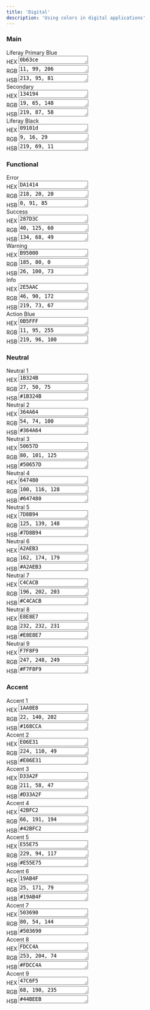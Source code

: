 ```yaml
---
title: 'Digital'
description: 'Using colors in digital applications'
---
```


### Main

<div class="row">
	<div class="col-md-4">
		<div class="card-type-asset color-card">
			<div class="card">
				<div class="aspect-ratio card-item-first" style="background-color: #0b63ce;">
				</div>
				<div class="card-body">
					<div class="card-row">
						<div class="autofit-col autofit-col-expand">
							<div class="card-title text-truncate" title="Color Name">Liferay Primary Blue</div>
							<div class="card-subtitle text-truncate" title="Value HEX"><span>HEX </span><textarea onClick="this.focus();this.select()" rows="1">0b63ce</textarea></div>
                            <div class="card-subtitle text-truncate" title="Value RGB"><span>RGB </span><textarea onClick="this.focus();this.select()" rows="1">11, 99, 206</textarea></div>
                            <div class="card-subtitle text-truncate" title="Value HSB"><span>HSB </span><textarea onClick="this.focus();this.select()" rows="1">213, 95, 81</textarea></div>
							<div class="card-detail">
							</div>
						</div>
					</div>
				</div>
			</div>
		</div>
	</div>
	<div class="col-md-4">
		<div class="card-type-asset color-card">
			<div class="card">
				<div class="aspect-ratio card-item-first" style="background-color: #204589;">
				</div>
				<div class="card-body">
					<div class="card-row">
						<div class="autofit-col autofit-col-expand">
							<div class="card-title text-truncate" title="Color Name">Secondary</div>
							<div class="card-subtitle text-truncate" title="Value HEX"><span>HEX </span><textarea onClick="this.focus();this.select()" rows="1">134194</textarea></div>
                            <div class="card-subtitle text-truncate" title="Value RGB"><span>RGB </span><textarea onClick="this.focus();this.select()" rows="1">19, 65, 148</textarea></div>
                            <div class="card-subtitle text-truncate" title="Value HSB"><span>HSB </span><textarea onClick="this.focus();this.select()" rows="1">219, 87, 58</textarea></div>
							<div class="card-detail">
							</div>
						</div>
					</div>
				</div>
			</div>
		</div>
	</div>
    <div class="col-md-4">
		<div class="card-type-asset color-card">
			<div class="card">
				<div class="aspect-ratio card-item-first" style="background-color: #09101d;">
				</div>
				<div class="card-body">
					<div class="card-row">
						<div class="autofit-col autofit-col-expand">
							<div class="card-title text-truncate" title="Color Name">Liferay Black</div>
							<div class="card-subtitle text-truncate" title="Value HEX"><span>HEX </span><textarea onClick="this.focus();this.select()" rows="1">09101d</textarea></div>
                            <div class="card-subtitle text-truncate" title="Value RGB"><span>RGB </span><textarea onClick="this.focus();this.select()" rows="1">9, 16, 29</textarea></div>
                            <div class="card-subtitle text-truncate" title="Value HSB"><span>HSB </span><textarea onClick="this.focus();this.select()" rows="1">219, 69, 11</textarea></div>
							<div class="card-detail">
							</div>
						</div>
					</div>
				</div>
			</div>
		</div>
	</div>
</div>

### Functional

<div class="row">
	<div class="col-md-4">
		<div class="card-type-asset color-card">
			<div class="card">
				<div class="aspect-ratio card-item-first" style="background-color: #DA1414;">
				</div>
				<div class="card-body">
					<div class="card-row">
						<div class="autofit-col autofit-col-expand">
							<div class="card-title text-truncate" title="Color Name">Error</div>
							<div class="card-subtitle text-truncate" title="Value HEX"><span>HEX </span><textarea onClick="this.focus();this.select()" rows="1">DA1414</textarea></div>
                            <div class="card-subtitle text-truncate" title="Value RGB"><span>RGB </span><textarea onClick="this.focus();this.select()" rows="1">218, 20, 20</textarea></div>
                            <div class="card-subtitle text-truncate" title="Value HSB"><span>HSB </span><textarea onClick="this.focus();this.select()" rows="1">0, 91, 85</textarea></div>
							<div class="card-detail">
							</div>
						</div>
					</div>
				</div>
			</div>
		</div>
	</div>
    <div class="col-md-4">
		<div class="card-type-asset color-card">
			<div class="card">
				<div class="aspect-ratio card-item-first" style="background-color: #287D3C;">
				</div>
				<div class="card-body">
					<div class="card-row">
						<div class="autofit-col autofit-col-expand">
							<div class="card-title text-truncate" title="Color Name">Success</div>
							<div class="card-subtitle text-truncate" title="Value HEX"><span>HEX </span><textarea onClick="this.focus();this.select()" rows="1">287D3C</textarea></div>
                            <div class="card-subtitle text-truncate" title="Value RGB"><span>RGB </span><textarea onClick="this.focus();this.select()" rows="1">40, 125, 60</textarea></div>
                            <div class="card-subtitle text-truncate" title="Value HSB"><span>HSB </span><textarea onClick="this.focus();this.select()" rows="1">134, 68, 49</textarea></div>
							<div class="card-detail">
							</div>
						</div>
					</div>
				</div>
			</div>
		</div>
	</div>
	<div class="col-md-4">
		<div class="card-type-asset color-card">
			<div class="card">
				<div class="aspect-ratio card-item-first" style="background-color: #B95000;">
				</div>
				<div class="card-body">
					<div class="card-row">
						<div class="autofit-col autofit-col-expand">
							<div class="card-title text-truncate" title="Color Name">Warning</div>
							<div class="card-subtitle text-truncate" title="Value HEX"><span>HEX </span><textarea onClick="this.focus();this.select()" rows="1">B95000</textarea></div>
                            <div class="card-subtitle text-truncate" title="Value RGB"><span>RGB </span><textarea onClick="this.focus();this.select()" rows="1">185, 80, 0</textarea></div>
                            <div class="card-subtitle text-truncate" title="Value HSB"><span>HSB </span><textarea onClick="this.focus();this.select()" rows="1">26, 100, 73</textarea></div>
							<div class="card-detail">
							</div>
						</div>
					</div>
				</div>
			</div>
		</div>
	</div>
    <div class="col-md-4">
		<div class="card-type-asset color-card">
			<div class="card">
				<div class="aspect-ratio card-item-first" style="background-color: #2E5AAC;">
				</div>
				<div class="card-body">
					<div class="card-row">
						<div class="autofit-col autofit-col-expand">
							<div class="card-title text-truncate" title="Color Name">Info</div>
							<div class="card-subtitle text-truncate" title="Value HEX"><span>HEX </span><textarea onClick="this.focus();this.select()" rows="1">2E5AAC</textarea></div>
                            <div class="card-subtitle text-truncate" title="Value RGB"><span>RGB </span><textarea onClick="this.focus();this.select()" rows="1">46, 90, 172</textarea></div>
                            <div class="card-subtitle text-truncate" title="Value HSB"><span>HSB </span><textarea onClick="this.focus();this.select()" rows="1">219, 73, 67</textarea></div>
							<div class="card-detail">
							</div>
						</div>
					</div>
				</div>
			</div>
		</div>
	</div>
	<div class="col-md-4">
		<div class="card-type-asset color-card">
			<div class="card">
				<div class="aspect-ratio card-item-first" style="background-color: #0b63ce;">
				</div>
				<div class="card-body">
					<div class="card-row">
						<div class="autofit-col autofit-col-expand">
							<div class="card-title text-truncate" title="Color Name">Action Blue</div>
							<div class="card-subtitle text-truncate" title="Value HEX"><span>HEX </span><textarea onClick="this.focus();this.select()" rows="1">0B5FFF</textarea></div>
                            <div class="card-subtitle text-truncate" title="Value RGB"><span>RGB </span><textarea onClick="this.focus();this.select()" rows="1">11, 95, 255</textarea></div>
                            <div class="card-subtitle text-truncate" title="Value HSB"><span>HSB </span><textarea onClick="this.focus();this.select()" rows="1">219, 96, 100</textarea></div>
							<div class="card-detail">
							</div>
						</div>
					</div>
				</div>
			</div>
		</div>
	</div>
</div>

### Neutral

<div class="row">
	<div class="col-md-4">
		<div class="card-type-asset color-card">
			<div class="card">
				<div class="aspect-ratio card-item-first" style="background-color: #1B324B;">
				</div>
				<div class="card-body">
					<div class="card-row">
						<div class="autofit-col autofit-col-expand">
							<div class="card-title text-truncate" title="Color Name">Neutral 1</div>
							<div class="card-subtitle text-truncate" title="Value HEX"><span>HEX </span><textarea onClick="this.focus();this.select()" rows="1">1B324B</textarea></div>
                            <div class="card-subtitle text-truncate" title="Value RGB"><span>RGB </span><textarea onClick="this.focus();this.select()" rows="1">27, 50, 75</textarea></div>
                            <div class="card-subtitle text-truncate" title="Value HSB"><span>HSB </span><textarea onClick="this.focus();this.select()" rows="1">#1B324B</textarea></div>
							<div class="card-detail">
							</div>
						</div>
					</div>
				</div>
			</div>
		</div>
	</div>
    <div class="col-md-4">
		<div class="card-type-asset color-card">
			<div class="card">
				<div class="aspect-ratio card-item-first" style="background-color: #364A64;">
				</div>
				<div class="card-body">
					<div class="card-row">
						<div class="autofit-col autofit-col-expand">
							<div class="card-title text-truncate" title="Color Name">Neutral 2</div>
							<div class="card-subtitle text-truncate" title="Value HEX"><span>HEX </span><textarea onClick="this.focus();this.select()" rows="1">364A64</textarea></div>
                            <div class="card-subtitle text-truncate" title="Value RGB"><span>RGB </span><textarea onClick="this.focus();this.select()" rows="1">54, 74, 100</textarea></div>
                            <div class="card-subtitle text-truncate" title="Value HSB"><span>HSB </span><textarea onClick="this.focus();this.select()" rows="1">#364A64</textarea></div>
							<div class="card-detail">
							</div>
						</div>
					</div>
				</div>
			</div>
		</div>
	</div>
    <div class="col-md-4">
		<div class="card-type-asset color-card">
			<div class="card">
				<div class="aspect-ratio card-item-first" style="background-color: #50657D;">
				</div>
				<div class="card-body">
					<div class="card-row">
						<div class="autofit-col autofit-col-expand">
							<div class="card-title text-truncate" title="Color Name">Neutral 3</div>
							<div class="card-subtitle text-truncate" title="Value HEX"><span>HEX </span><textarea onClick="this.focus();this.select()" rows="1">50657D</textarea></div>
                            <div class="card-subtitle text-truncate" title="Value RGB"><span>RGB </span><textarea onClick="this.focus();this.select()" rows="1">80, 101, 125</textarea></div>
                            <div class="card-subtitle text-truncate" title="Value HSB"><span>HSB </span><textarea onClick="this.focus();this.select()" rows="1">#50657D</textarea></div>
							<div class="card-detail">
							</div>
						</div>
					</div>
				</div>
			</div>
		</div>
	</div>
</div>

<div class="row">
	<div class="col-md-4">
		<div class="card-type-asset color-card">
			<div class="card">
				<div class="aspect-ratio card-item-first" style="background-color: #647480;">
				</div>
				<div class="card-body">
					<div class="card-row">
						<div class="autofit-col autofit-col-expand">
							<div class="card-title text-truncate" title="Color Name">Neutral 4</div>
							<div class="card-subtitle text-truncate" title="Value HEX"><span>HEX </span><textarea onClick="this.focus();this.select()" rows="1">647480</textarea></div>
                            <div class="card-subtitle text-truncate" title="Value RGB"><span>RGB </span><textarea onClick="this.focus();this.select()" rows="1">100, 116, 128</textarea></div>
                            <div class="card-subtitle text-truncate" title="Value HSB"><span>HSB </span><textarea onClick="this.focus();this.select()" rows="1">#647480</textarea></div>
							<div class="card-detail">
							</div>
						</div>
					</div>
				</div>
			</div>
		</div>
	</div>
    <div class="col-md-4">
		<div class="card-type-asset color-card">
			<div class="card">
				<div class="aspect-ratio card-item-first" style="background-color: #7D8B94;">
				</div>
				<div class="card-body">
					<div class="card-row">
						<div class="autofit-col autofit-col-expand">
							<div class="card-title text-truncate" title="Color Name">Neutral 5</div>
							<div class="card-subtitle text-truncate" title="Value HEX"><span>HEX </span><textarea onClick="this.focus();this.select()" rows="1">7D8B94</textarea></div>
                            <div class="card-subtitle text-truncate" title="Value RGB"><span>RGB </span><textarea onClick="this.focus();this.select()" rows="1">125, 139, 148</textarea></div>
                            <div class="card-subtitle text-truncate" title="Value HSB"><span>HSB </span><textarea onClick="this.focus();this.select()" rows="1">#7D8B94</textarea></div>
							<div class="card-detail">
							</div>
						</div>
					</div>
				</div>
			</div>
		</div>
	</div>
    <div class="col-md-4">
		<div class="card-type-asset color-card">
			<div class="card">
				<div class="aspect-ratio card-item-first" style="background-color: #A2AEB3;">
				</div>
				<div class="card-body">
					<div class="card-row">
						<div class="autofit-col autofit-col-expand">
							<div class="card-title text-truncate" title="Color Name">Neutral 6</div>
							<div class="card-subtitle text-truncate" title="Value HEX"><span>HEX </span><textarea onClick="this.focus();this.select()" rows="1">A2AEB3</textarea></div>
                            <div class="card-subtitle text-truncate" title="Value RGB"><span>RGB </span><textarea onClick="this.focus();this.select()" rows="1">162, 174, 179</textarea></div>
                            <div class="card-subtitle text-truncate" title="Value HSB"><span>HSB </span><textarea onClick="this.focus();this.select()" rows="1">#A2AEB3</textarea></div>
							<div class="card-detail">
							</div>
						</div>
					</div>
				</div>
			</div>
		</div>
	</div>
</div>

<div class="row">
	<div class="col-md-4">
		<div class="card-type-asset color-card">
			<div class="card">
				<div class="aspect-ratio card-item-first" style="background-color: #C4CACB;">
				</div>
				<div class="card-body">
					<div class="card-row">
						<div class="autofit-col autofit-col-expand">
							<div class="card-title text-truncate" title="Color Name">Neutral 7</div>
							<div class="card-subtitle text-truncate" title="Value HEX"><span>HEX </span><textarea onClick="this.focus();this.select()" rows="1">C4CACB</textarea></div>
                            <div class="card-subtitle text-truncate" title="Value RGB"><span>RGB </span><textarea onClick="this.focus();this.select()" rows="1">196, 202, 203</textarea></div>
                            <div class="card-subtitle text-truncate" title="Value HSB"><span>HSB </span><textarea onClick="this.focus();this.select()" rows="1">#C4CACB</textarea></div>
							<div class="card-detail">
							</div>
						</div>
					</div>
				</div>
			</div>
		</div>
	</div>
    <div class="col-md-4">
		<div class="card-type-asset color-card">
			<div class="card">
				<div class="aspect-ratio card-item-first" style="background-color: #E8E8E7;">
				</div>
				<div class="card-body">
					<div class="card-row">
						<div class="autofit-col autofit-col-expand">
							<div class="card-title text-truncate" title="Color Name">Neutral 8</div>
							<div class="card-subtitle text-truncate" title="Value HEX"><span>HEX </span><textarea onClick="this.focus();this.select()" rows="1">E8E8E7</textarea></div>
                            <div class="card-subtitle text-truncate" title="Value RGB"><span>RGB </span><textarea onClick="this.focus();this.select()" rows="1">232, 232, 231</textarea></div>
                            <div class="card-subtitle text-truncate" title="Value HSB"><span>HSB </span><textarea onClick="this.focus();this.select()" rows="1">#E8E8E7</textarea></div>
							<div class="card-detail">
							</div>
						</div>
					</div>
				</div>
			</div>
		</div>
	</div>
    <div class="col-md-4">
		<div class="card-type-asset color-card">
			<div class="card">
				<div class="aspect-ratio card-item-first" style="background-color: #F7F8F9;">
				</div>
				<div class="card-body">
					<div class="card-row">
						<div class="autofit-col autofit-col-expand">
							<div class="card-title text-truncate" title="Color Name">Neutral 9</div>
							<div class="card-subtitle text-truncate" title="Value HEX"><span>HEX </span><textarea onClick="this.focus();this.select()" rows="1">F7F8F9</textarea></div>
                            <div class="card-subtitle text-truncate" title="Value RGB"><span>RGB </span><textarea onClick="this.focus();this.select()" rows="1">247, 248, 249</textarea></div>
                            <div class="card-subtitle text-truncate" title="Value HSB"><span>HSB </span><textarea onClick="this.focus();this.select()" rows="1">#F7F8F9</textarea></div>
							<div class="card-detail">
							</div>
						</div>
					</div>
				</div>
			</div>
		</div>
	</div>
</div>

### Accent

<div class="row">
	<div class="col-md-4">
		<div class="card-type-asset color-card">
			<div class="card">
				<div class="aspect-ratio card-item-first" style="background-color: #1AA0E8;">
				</div>
				<div class="card-body">
					<div class="card-row">
						<div class="autofit-col autofit-col-expand">
							<div class="card-title text-truncate" title="Color Name">Accent 1</div>
							<div class="card-subtitle text-truncate" title="Value HEX"><span>HEX </span><textarea onClick="this.focus();this.select()" rows="1">1AA0E8</textarea></div>
                            <div class="card-subtitle text-truncate" title="Value RGB"><span>RGB </span><textarea onClick="this.focus();this.select()" rows="1">22, 140, 202</textarea></div>
                            <div class="card-subtitle text-truncate" title="Value HSB"><span>HSB </span><textarea onClick="this.focus();this.select()" rows="1">#168CCA</textarea></div>
							<div class="card-detail">
							</div>
						</div>
					</div>
				</div>
			</div>
		</div>
	</div>
    <div class="col-md-4">
		<div class="card-type-asset color-card">
			<div class="card">
				<div class="aspect-ratio card-item-first" style="background-color: #E06E31;">
				</div>
				<div class="card-body">
					<div class="card-row">
						<div class="autofit-col autofit-col-expand">
							<div class="card-title text-truncate" title="Color Name">Accent 2</div>
							<div class="card-subtitle text-truncate" title="Value HEX"><span>HEX </span><textarea onClick="this.focus();this.select()" rows="1">E06E31</textarea></div>
                            <div class="card-subtitle text-truncate" title="Value RGB"><span>RGB </span><textarea onClick="this.focus();this.select()" rows="1">224, 110, 49</textarea></div>
                            <div class="card-subtitle text-truncate" title="Value HSB"><span>HSB </span><textarea onClick="this.focus();this.select()" rows="1">#E06E31</textarea></div>
							<div class="card-detail">
							</div>
						</div>
					</div>
				</div>
			</div>
		</div>
	</div>
    <div class="col-md-4">
		<div class="card-type-asset color-card">
			<div class="card">
				<div class="aspect-ratio card-item-first" style="background-color: #D33A2F;">
				</div>
				<div class="card-body">
					<div class="card-row">
						<div class="autofit-col autofit-col-expand">
							<div class="card-title text-truncate" title="Color Name">Accent 3</div>
							<div class="card-subtitle text-truncate" title="Value HEX"><span>HEX </span><textarea onClick="this.focus();this.select()" rows="1">D33A2F</textarea></div>
                            <div class="card-subtitle text-truncate" title="Value RGB"><span>RGB </span><textarea onClick="this.focus();this.select()" rows="1">211, 58, 47</textarea></div>
                            <div class="card-subtitle text-truncate" title="Value HSB"><span>HSB </span><textarea onClick="this.focus();this.select()" rows="1">#D33A2F</textarea></div>
							<div class="card-detail">
							</div>
						</div>
					</div>
				</div>
			</div>
		</div>
	</div>
</div>

<div class="row">
	<div class="col-md-4">
		<div class="card-type-asset color-card">
			<div class="card">
				<div class="aspect-ratio card-item-first" style="background-color: #42BFC2;">
				</div>
				<div class="card-body">
					<div class="card-row">
						<div class="autofit-col autofit-col-expand">
							<div class="card-title text-truncate" title="Color Name">Accent 4</div>
							<div class="card-subtitle text-truncate" title="Value HEX"><span>HEX </span><textarea onClick="this.focus();this.select()" rows="1">42BFC2</textarea></div>
                            <div class="card-subtitle text-truncate" title="Value RGB"><span>RGB </span><textarea onClick="this.focus();this.select()" rows="1">66, 191, 194</textarea></div>
                            <div class="card-subtitle text-truncate" title="Value HSB"><span>HSB </span><textarea onClick="this.focus();this.select()" rows="1">#42BFC2</textarea></div>
							<div class="card-detail">
							</div>
						</div>
					</div>
				</div>
			</div>
		</div>
	</div>
    <div class="col-md-4">
		<div class="card-type-asset color-card">
			<div class="card">
				<div class="aspect-ratio card-item-first" style="background-color: #E55E75;">
				</div>
				<div class="card-body">
					<div class="card-row">
						<div class="autofit-col autofit-col-expand">
							<div class="card-title text-truncate" title="Color Name">Accent 5</div>
							<div class="card-subtitle text-truncate" title="Value HEX"><span>HEX </span><textarea onClick="this.focus();this.select()" rows="1">E55E75</textarea></div>
                            <div class="card-subtitle text-truncate" title="Value RGB"><span>RGB </span><textarea onClick="this.focus();this.select()" rows="1">229, 94, 117</textarea></div>
                            <div class="card-subtitle text-truncate" title="Value HSB"><span>HSB </span><textarea onClick="this.focus();this.select()" rows="1">#E55E75</textarea></div>
							<div class="card-detail">
							</div>
						</div>
					</div>
				</div>
			</div>
		</div>
	</div>
    <div class="col-md-4">
		<div class="card-type-asset color-card">
			<div class="card">
				<div class="aspect-ratio card-item-first" style="background-color: #19AB4F;">
				</div>
				<div class="card-body">
					<div class="card-row">
						<div class="autofit-col autofit-col-expand">
							<div class="card-title text-truncate" title="Color Name">Accent 6</div>
							<div class="card-subtitle text-truncate" title="Value HEX"><span>HEX </span><textarea onClick="this.focus();this.select()" rows="1">19AB4F</textarea></div>
                            <div class="card-subtitle text-truncate" title="Value RGB"><span>RGB </span><textarea onClick="this.focus();this.select()" rows="1">25, 171, 79</textarea></div>
                            <div class="card-subtitle text-truncate" title="Value HSB"><span>HSB </span><textarea onClick="this.focus();this.select()" rows="1">#19AB4F</textarea></div>
							<div class="card-detail">
							</div>
						</div>
					</div>
				</div>
			</div>
		</div>
	</div>
</div>

<div class="row">
	<div class="col-md-4">
		<div class="card-type-asset color-card">
			<div class="card">
				<div class="aspect-ratio card-item-first" style="background-color: #503690;">
				</div>
				<div class="card-body">
					<div class="card-row">
						<div class="autofit-col autofit-col-expand">
							<div class="card-title text-truncate" title="Color Name">Accent 7</div>
							<div class="card-subtitle text-truncate" title="Value HEX"><span>HEX </span><textarea onClick="this.focus();this.select()" rows="1">503690</textarea></div>
                            <div class="card-subtitle text-truncate" title="Value RGB"><span>RGB </span><textarea onClick="this.focus();this.select()" rows="1">80, 54, 144</textarea></div>
                            <div class="card-subtitle text-truncate" title="Value HSB"><span>HSB </span><textarea onClick="this.focus();this.select()" rows="1">#503690</textarea></div>
							<div class="card-detail">
							</div>
						</div>
					</div>
				</div>
			</div>
		</div>
	</div>
    <div class="col-md-4">
		<div class="card-type-asset color-card">
			<div class="card">
				<div class="aspect-ratio card-item-first" style="background-color: #FDCC4A;">
				</div>
				<div class="card-body">
					<div class="card-row">
						<div class="autofit-col autofit-col-expand">
							<div class="card-title text-truncate" title="Color Name">Accent 8</div>
							<div class="card-subtitle text-truncate" title="Value HEX"><span>HEX </span><textarea onClick="this.focus();this.select()" rows="1">FDCC4A</textarea></div>
                            <div class="card-subtitle text-truncate" title="Value RGB"><span>RGB </span><textarea onClick="this.focus();this.select()" rows="1">253, 204, 74</textarea></div>
                            <div class="card-subtitle text-truncate" title="Value HSB"><span>HSB </span><textarea onClick="this.focus();this.select()" rows="1">#FDCC4A</textarea></div>
							<div class="card-detail">
							</div>
						</div>
					</div>
				</div>
			</div>
		</div>
	</div>
    <div class="col-md-4">
		<div class="card-type-asset color-card">
			<div class="card">
				<div class="aspect-ratio card-item-first" style="background-color: #47C6F5;">
				</div>
				<div class="card-body">
					<div class="card-row">
						<div class="autofit-col autofit-col-expand">
							<div class="card-title text-truncate" title="Color Name">Accent 9</div>
							<div class="card-subtitle text-truncate" title="Value HEX"><span>HEX </span><textarea onClick="this.focus();this.select()" rows="1">47C6F5</textarea></div>
                            <div class="card-subtitle text-truncate" title="Value RGB"><span>RGB </span><textarea onClick="this.focus();this.select()" rows="1">68, 190, 235</textarea></div>
                            <div class="card-subtitle text-truncate" title="Value HSB"><span>HSB </span><textarea onClick="this.focus();this.select()" rows="1">#44BEEB</textarea></div>
							<div class="card-detail">
							</div>
						</div>
					</div>
				</div>
			</div>
		</div>
	</div>
</div>

